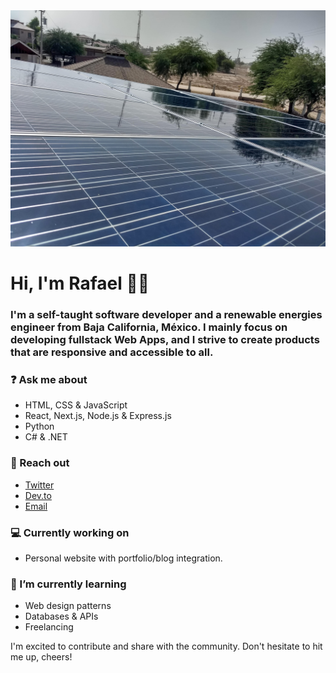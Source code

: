 <img src="https://raw.githubusercontent.com/rafaVls/rafaVls/main/panels.jpg" >

# Hi, I'm Rafael 👋🏽

### I'm a self-taught software developer and a renewable energies engineer from Baja California, México. I mainly focus on developing fullstack Web Apps, and I strive to create products that are responsive and accessible to all.

### ❓ Ask me about
* HTML, CSS & JavaScript
* React, Next.js, Node.js & Express.js
* Python
* C# & .NET

### 💬 Reach out
* <a href="https://twitter.com/RafaelAvls" target="_blank">Twitter</a>
* <a href="https://dev.to/rafavls" target="_blank">Dev.to</a>
* <a href="mailto: rafa.vfierro@outlook.com" >Email</a>

### 💻 Currently working on
* Personal website with portfolio/blog integration.

### 🌱 I’m currently learning
* Web design patterns
* Databases & APIs
* Freelancing

I'm excited to contribute and share with the community. Don't hesitate to hit me up, cheers!
